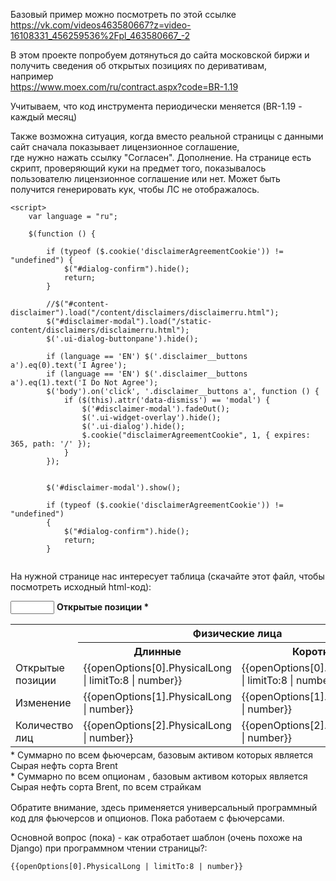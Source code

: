 ﻿Базовый пример можно посмотреть по этой ссылке  
https://vk.com/videos463580667?z=video-16108331_456259536%2Fpl_463580667_-2

В этом проекте попробуем дотянуться до сайта московской биржи и получить сведения об открытых позициях по деривативам,  
например  
https://www.moex.com/ru/contract.aspx?code=BR-1.19  

Учитываем, что код инструмента периодически меняется (BR-1.19 - каждый месяц)  

Также возможна ситуация, когда вместо реальной страницы с данными сайт сначала показывает лицензионное соглашение,  
где нужно нажать ссылку "Согласен".  Дополнение. На странице есть скрипт, проверяющий куки на предмет того, показывалось пользователю лицензионное соглашение или нет. Может быть получится генерировать кук, чтобы ЛС не отображалось.  

```
<script>
    var language = "ru";
    
    $(function () {

        if (typeof ($.cookie('disclaimerAgreementCookie')) != "undefined") {
            $("#dialog-confirm").hide();
            return;
        }

        //$("#content-disclaimer").load("/content/disclaimers/disclaimerru.html");
        $("#disclaimer-modal").load("/static-content/disclaimers/disclaimerru.html");
        $('.ui-dialog-buttonpane').hide();

        if (language == 'EN') $('.disclaimer__buttons a').eq(0).text('I Agree');
        if (language == 'EN') $('.disclaimer__buttons a').eq(1).text('I Do Not Agree');
        $('body').on('click', '.disclaimer__buttons a', function () {
            if ($(this).attr('data-dismiss') == 'modal') {
                $('#disclaimer-modal').fadeOut();
                $('.ui-widget-overlay').hide();
                $('.ui-dialog').hide();
                $.cookie("disclaimerAgreementCookie", 1, { expires: 365, path: '/' });
            }
        });


        $('#disclaimer-modal').show();

        if (typeof ($.cookie('disclaimerAgreementCookie')) != "undefined")
        {
            $("#dialog-confirm").hide();
            return;
        }
              
```


На нужной странице нас интересует таблица (скачайте этот файл, чтобы посмотреть исходный html-код):

 <input type="text" id="optDate" style="width: 70px;" ng-show="engine!='options' && isReadyContractSeries" />
    <strong ng-show="engine!='options' && isReadyContractSeries">Открытые позиции *</strong>
    <table class="contract-open-positions table1" ng-show="engine!='options' && isReadyContractSeries" style="margin-bottom: 0;">
        <tbody >
            <tr>
                <th rowspan="2"></th>
                <th colspan="2" class="white-border-column">Физические лица</th>
                <th colspan="2" class="white-border-column">Юридические лица</th>
                <th rowspan="2">Итого</th>
            </tr>
            <tr>
                <th>Длинные</th>
                <th>Короткие</th>
                <th>Длинные</th>
                <th>Короткие</th>
            </tr>
            <tr>
                <td>Открытые позиции</td>
                <td class="text_right">{{openOptions[0].PhysicalLong | limitTo:8 | number}}</td>
                <td class="text_right">{{openOptions[0].PhysicalShort | limitTo:8 | number}}</td>
                <td class="text_right">{{openOptions[0].JuridicalLong | limitTo:8 | number}}</td>
                <td class="text_right">{{openOptions[0].JuridicalShort | limitTo:8 | number}}</td>
                <td class="text_right">{{openOptions[0].Summary | limitTo:8 | number}}</td>
            </tr>
            <tr>
                <td>Изменение</td>
                <td class="text_right">{{openOptions[1].PhysicalLong | number}}</td>
                <td class="text_right">{{openOptions[1].PhysicalShort | number}}</td>
                <td class="text_right">{{openOptions[1].JuridicalLong | number}}</td>
                <td class="text_right">{{openOptions[1].JuridicalShort | number}}</td>
                <td class="text_right">{{openOptions[1].Summary | number}}</td>
            </tr>
            <tr>
                <td>Количество лиц</td>
                <td class="text_right">{{openOptions[2].PhysicalLong | number}}</td>
                <td class="text_right">{{openOptions[2].PhysicalShort | number}}</td>
                <td class="text_right">{{openOptions[2].JuridicalLong | number}}</td>
                <td class="text_right">{{openOptions[2].JuridicalShort | number}}</td>
                <td class="text_right">{{openOptions[2].Summary | number}}</td>
            </tr>
        </tbody>
    </table>
    <div ng-switch on="type" style="margin: 4px 0 16px;">
        <div ng-switch-when="F" style="text-align: left;">
            * Суммарно по всем фьючерсам, базовым активом которых является Сырая нефть сорта Brent
        </div>
        <div ng-switch-default  style="text-align: left;">
            * Суммарно по всем опционам , базовым активом которых является Сырая нефть сорта Brent, по всем страйкам
        </div>
    </div>

Обратите внимание, здесь применяется универсальный программный код для фьючерсов и опционов. Пока работаем с фьючерсами.  

Основной вопрос (пока) - как отработает шаблон (очень похоже на Django) при программном чтении страницы?:  

```
{{openOptions[0].PhysicalLong | limitTo:8 | number}}
```

